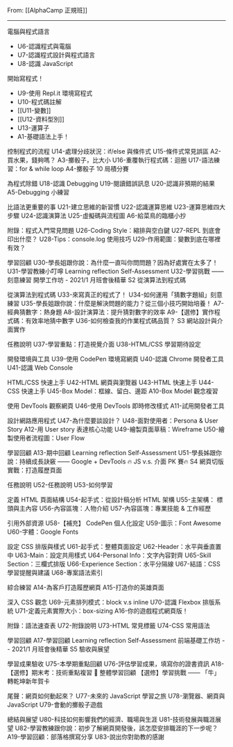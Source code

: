 From: [[AlphaCamp 正規班]]

----
電腦與程式語言
- U6-認識程式與電腦
- U7-認識程式設計與程式語言
- U8-認識 JavaScript

開始寫程式！
- U9-使用 Repl.it 環境寫程式
- U10-程式碼註解
- [[U11-變數]]
- [[U12-資料型別]]
- U13-運算子
- A1-基礎語法上手！

控制程式的流程
U14-處理分歧狀況：if/else 與條件式
U15-條件式常見誤區
A2-買水果，錢夠嗎？
A3-擲骰子，比大小
U16-重覆執行程式碼：迴圈
U17-語法練習：for & while loop
A4-擲骰子 10 局積分賽

為程式除錯
U18-認識 Debugging
U19-閱讀錯誤訊息
U20-認識非預期的結果
A5-Debugging 小練習

比語法更重要的事
U21-建立思維的新習慣
U22-認識運算思維
U23-運算思維四大步驟
U24-認識演算法
U25-虛擬碼與流程圖
A6-給菜鳥的臨櫃小抄

附錄：程式入門常見問題
U26-Coding Style：縮排與空白鍵
U27-REPL 到底會印出什麼？
U28-Tips：console.log 使用技巧
U29-作用範圍：變數到底在哪裡有效？

學習回顧
U30-學長姐跟你說：為什麼一直叫你問問題？因為好處實在太多了！
U31-學習教練小叮嚀
Learning reflection
Self-Assessment
U32-學習挑戰 —— 刻意練習 開學工作坊 - 2021/1 月班會後精華
S2 從演算法到程式碼

從演算法到程式碼
U33-來寫真正的程式了！
U34-如何運用「猜數字題組」刻意練習
U35-學長姐跟你說：什麼是解決問題的能力？從三個小技巧開始培養！
A7-經典猜數字：熱身題
A8-設計演算法：提升猜對數字的效率
A9-【選修】實作程式碼：有效率地猜中數字
U36-如何檢查我的作業程式碼品質？
S3 網站設計與介面實作

任務說明
U37-學習重點：打造視覺介面
U38-HTML/CSS 學習期待設定

開發環境與工具
U39-使用 CodePen 環境寫網頁
U40-認識 Chrome 開發者工具
U41-認識 Web Console

HTML/CSS 快速上手
U42-HTML 網頁與瀏覽器
U43-HTML 快速上手
U44-CSS 快速上手
U45-Box Model：框線、留白、邊距
A10-Box Model 觀念複習

使用 DevTools 觀察網頁
U46-使用 DevTools 即時修改樣式
A11-試用開發者工具

設計網路應用程式
U47-為什麼要談設計？
U48-面對使用者：Persona & User Story
A12-用 User story 表達核心功能
U49-繪製頁面草稿：Wireframe
U50-繪製使用者流程圖：User Flow

學習回顧
A13-期中回顧
Learning reflection
Self-Assessment
U51-學長姊跟你說：持續成長訣竅 —— Google + DevTools
🔥 JS v.s. 介面 PK 賽🔥
S4 網頁切版實戰：打造履歷頁面

任務說明
U52-任務說明
U53-如何學習

定義 HTML 頁面結構
U54-起手式：從設計稿分析 HTML 架構
U55-主架構： 標頭與主內容
U56-內容區塊：人物介紹
U57-內容區塊：專業技能 & 工作經歷

引用外部資源
U58-【補充】 CodePen 個人化設定
U59-圖示：Font Awesome
U60-字體：Google Fonts

設定 CSS 排版與樣式
U61-起手式：整體頁面設定
U62-Header：水平與垂直置中
U63-Main：設定共用樣式
U64-Personal Info：文字內容對齊
U65-Skill Section：三欄式排版
U66-Experience Section：水平分隔線
U67-結語：CSS 學習提醒與建議
U68-專案語法索引

綜合練習
A14-為客戶打造履歷網頁
A15-打造你的英雄頁面

深入 CSS 觀念
U69-元素排列模式：block v.s inline
U70-認識 Flexbox 排版系統
U71-定義元素實際大小：box-sizing
A16-你的遊戲程式網頁版！

附錄：語法速查表
U72-附錄說明
U73-HTML 常見標籤
U74-CSS 常用語法

學習回顧
A17-學習回顧
Learning reflection
Self-Assessment 前端基礎工作坊 -- 2021/1 月班會後精華
S5 驗收與展望

學習成果驗收
U75-本學期重點回顧
U76-評估學習成果，填寫你的證書資訊
A18-【選修】期末考：技術重點複習
🚀 整體學習回顧
【選修】學習挑戰 —— 「牛」轉乾坤新年賀卡

尾聲：網頁如何動起來？
U77-未來的 JavaScript 學習之旅
U78-瀏覽器、網頁與 JavaScript
U79-會動的擲骰子遊戲

總結與展望
U80-科技如何影響我們的經濟、職場與生涯
U81-技術發展與職涯展望
U82-學習教練跟你說：初步了解網頁開發後，該怎麼安排職涯的下一步呢？
A19-學習回顧：部落格撰寫分享
U83-說出你對助教的感謝
